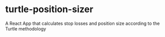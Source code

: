 # turtle-position-sizer
A React App that calculates stop losses and position size according to the Turtle methodology
